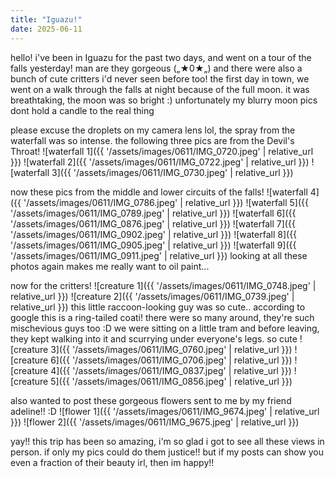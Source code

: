 ```yaml
---
title: "Iguazu!"
date: 2025-06-11
---
```

hello! i've been in Iguazu for the past two days, and went on a tour of the falls yesterday! man are they gorgeous („★0★„) and there were also a bunch of cute critters i'd never seen before too! the first day in town, we went on a walk through the falls at night because of the full moon. it was breathtaking, the moon was so bright :) unfortunately my blurry moon pics dont hold a candle to the real thing  

please excuse the droplets on my camera lens lol, the spray from the waterfall was so intense. the following three pics are from the Devil's Throat!
![waterfall 1]({{ '/assets/images/0611/IMG_0720.jpeg' | relative_url }})
![waterfall 2]({{ '/assets/images/0611/IMG_0722.jpeg' | relative_url }})
![waterfall 3]({{ '/assets/images/0611/IMG_0730.jpeg' | relative_url }})  

now these pics from the middle and lower circuits of the falls! 
![waterfall 4]({{ '/assets/images/0611/IMG_0786.jpeg' | relative_url }})
![waterfall 5]({{ '/assets/images/0611/IMG_0789.jpeg' | relative_url }})
![waterfall 6]({{ '/assets/images/0611/IMG_0876.jpeg' | relative_url }})
![waterfall 7]({{ '/assets/images/0611/IMG_0902.jpeg' | relative_url }})
![waterfall 8]({{ '/assets/images/0611/IMG_0905.jpeg' | relative_url }})
![waterfall 9]({{ '/assets/images/0611/IMG_0911.jpeg' | relative_url }})
looking at all these photos again makes me really want to oil paint...  

now for the critters!
![creature 1]({{ '/assets/images/0611/IMG_0748.jpeg' | relative_url }})
![creature 2]({{ '/assets/images/0611/IMG_0739.jpeg' | relative_url }})
this little raccoon-looking guy was so cute.. according to google this is a ring-tailed coati! there were so many around, they're such mischevious guys too :D we were sitting on a little tram and before leaving, they kept walking into it and scurrying under everyone's legs. so cute
![creature 3]({{ '/assets/images/0611/IMG_0760.jpeg' | relative_url }})
![creature 6]({{ '/assets/images/0611/IMG_0706.jpeg' | relative_url }})
![creature 4]({{ '/assets/images/0611/IMG_0837.jpeg' | relative_url }})
![creature 5]({{ '/assets/images/0611/IMG_0856.jpeg' | relative_url }})  

also wanted to post these gorgeous flowers sent to me by my friend adeline!! :D
![flower 1]({{ '/assets/images/0611/IMG_9674.jpeg' | relative_url }})
![flower 2]({{ '/assets/images/0611/IMG_9675.jpeg' | relative_url }})

yay!! this trip has been so amazing, i'm so glad i got to see all these views in person. if only my pics could do them justice!! but if my posts can show you even a fraction of their beauty irl, then im happy!!
